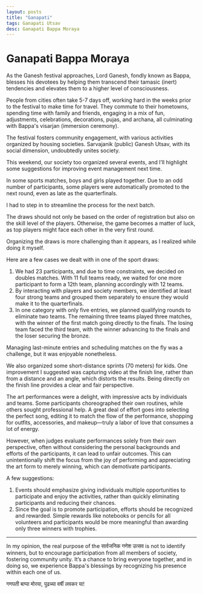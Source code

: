 ```yaml
---
layout: posts
title: "Ganapati"
tags: Ganapati Utsav
desc: Ganapati Bappa Moraya
---
```


# Ganapati Bappa Moraya

As the Ganesh festival approaches, Lord Ganesh, fondly known as Bappa, blesses
his devotees by helping them transcend their tamasic (inert) tendencies and
elevates them to a higher level of consciousness.

People from cities often take 5-7 days off, working hard in the weeks prior to
the festival to make time for travel. They commute to their hometowns, spending
time with family and friends, engaging in a mix of fun, adjustments,
celebrations, decorations, pujas, and archana, all culminating with Bappa's
visarjan (immersion ceremony).

The festival fosters community engagement, with various activities organized by
housing societies. Sarvajanik (public) Ganesh Utsav, with its social dimension,
undoubtedly unites society.

This weekend, our society too organized several events, and I’ll highlight some
suggestions for improving event management next time.

In some sports matches, boys and girls played together. Due to an odd number of
participants, some players were automatically promoted to the next round, even
as late as the quarterfinals.

I had to step in to streamline the process for the next batch.

The draws should not only be based on the order of registration but also on the
skill level of the players. Otherwise, the game becomes a matter of luck, as top
players might face each other in the very first round.

Organizing the draws is more challenging than it appears, as I realized while
doing it myself.

Here are a few cases we dealt with in one of the sport draws:
1. We had 23 participants, and due to time constraints, we decided on doubles
   matches. With 11 full teams ready, we waited for one more participant to form
   a 12th team, planning accordingly with 12 teams.
2. By interacting with players and society members, we identified at least four
   strong teams and grouped them separately to ensure they would make it to the
   quarterfinals.
3. In one category with only five entries, we planned qualifying rounds to
   eliminate two teams. The remaining three teams played three matches, with the
   winner of the first match going directly to the finals. The losing team faced
   the third team, with the winner advancing to the finals and the loser
   securing the bronze.

Managing last-minute entries and scheduling matches on the fly was a challenge,
but it was enjoyable nonetheless.

We also organized some short-distance sprints (70 meters) for kids. One
improvement I suggested was capturing video at the finish line, rather than from
a distance and an angle, which distorts the results. Being directly on the
finish line provides a clear and fair perspective.

The art performances were a delight, with impressive acts by individuals and
teams. Some participants choreographed their own routines, while others sought
professional help. A great deal of effort goes into selecting the perfect song,
editing it to match the flow of the performance, shopping for outfits,
accessories, and makeup—truly a labor of love that consumes a lot of energy.

However, when judges evaluate performances solely from their own perspective,
often without considering the personal backgrounds and efforts of the
participants, it can lead to unfair outcomes. This can unintentionally shift the
focus from the joy of performing and appreciating the art form to merely
winning, which can demotivate participants.

A few suggestions:
1. Events should emphasize giving individuals multiple opportunities to
   participate and enjoy the activities, rather than quickly eliminating
   participants and reducing their chances.
2. Since the goal is to promote participation, efforts should be recognized and
   rewarded. Simple rewards like notebooks or pencils for all volunteers and
   participants would be more meaningful than awarding only three winners with
   trophies.


---

In my opinion, the real purpose of the सार्वजनिक गणेश उत्सव is not to
identify winners, but to encourage participation from all members of society,
fostering community unity. It’s a chance to bring everyone together, and in
doing so, we experience Bappa's blessings by recognizing his presence within
each one of us.

गणपती बाप्पा मोरया,
पुढच्या वर्षी लवकर या!
